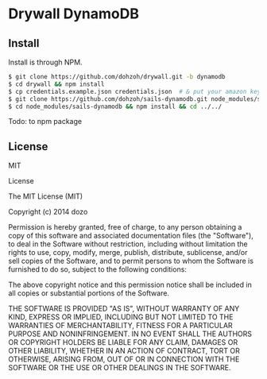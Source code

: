 Drywall DynamoDB
=============

## Install

Install is through NPM.

```bash
$ git clone https://github.com/dohzoh/drywall.git -b dynamodb
$ cd drywall && npm install
$ cp credentials.example.json credentials.json  # & put your amazon keys
$ git clone https://github.com/dohzoh/sails-dynamodb.git node_modules/sails-dynamodb -b 0.9
$ cd node_modules/sails-dynamodb && npm install && cd ../../
```
Todo: to npm package


License
------------

MIT

License

The MIT License (MIT)

Copyright (c) 2014 dozo

Permission is hereby granted, free of charge, to any person obtaining a copy of this software and associated documentation files (the "Software"), to deal in the Software without restriction, including without limitation the rights to use, copy, modify, merge, publish, distribute, sublicense, and/or sell copies of the Software, and to permit persons to whom the Software is furnished to do so, subject to the following conditions:

The above copyright notice and this permission notice shall be included in all copies or substantial portions of the Software.

THE SOFTWARE IS PROVIDED "AS IS", WITHOUT WARRANTY OF ANY KIND, EXPRESS OR IMPLIED, INCLUDING BUT NOT LIMITED TO THE WARRANTIES OF MERCHANTABILITY, FITNESS FOR A PARTICULAR PURPOSE AND NONINFRINGEMENT. IN NO EVENT SHALL THE AUTHORS OR COPYRIGHT HOLDERS BE LIABLE FOR ANY CLAIM, DAMAGES OR OTHER LIABILITY, WHETHER IN AN ACTION OF CONTRACT, TORT OR OTHERWISE, ARISING FROM, OUT OF OR IN CONNECTION WITH THE SOFTWARE OR THE USE OR OTHER DEALINGS IN THE SOFTWARE.
